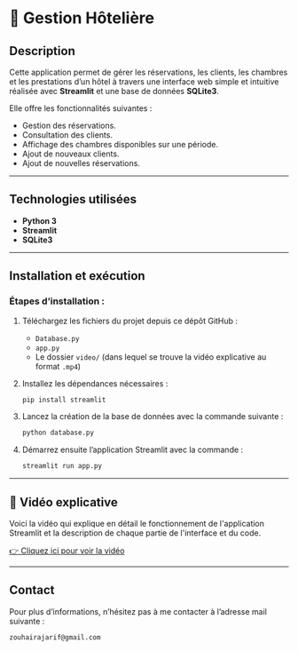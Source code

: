 # 🏨 Gestion Hôtelière

##  Description

Cette application permet de gérer les réservations, les clients, les chambres et les prestations d’un hôtel à travers une interface web simple et intuitive réalisée avec **Streamlit** et une base de données **SQLite3**.

Elle offre les fonctionnalités suivantes :
- Gestion des réservations.
- Consultation des clients.
- Affichage des chambres disponibles sur une période.
- Ajout de nouveaux clients.
- Ajout de nouvelles réservations.

---

##  Technologies utilisées

- **Python 3**
- **Streamlit**
- **SQLite3**

---

## Installation et exécution

###  Étapes d’installation :

1. Téléchargez les fichiers du projet depuis ce dépôt GitHub :
   - `Database.py`
   - `app.py`
   - Le dossier `video/` (dans lequel se trouve la vidéo explicative au format `.mp4`)

2. Installez les dépendances nécessaires :
   ```bash
   pip install streamlit
   
3. Lancez la création de la base de données avec la commande suivante :
   ```bash
   python database.py
   
5. Démarrez ensuite l’application Streamlit avec la commande :
   ```bash
   streamlit run app.py

---

## 🎥 Vidéo explicative
Voici la vidéo qui explique en détail le fonctionnement de l'application Streamlit et la description de chaque partie de l'interface et du code.

[👉 Cliquez ici pour voir la vidéo](lien-de-ta-video)

---

##  Contact
Pour plus d’informations, n’hésitez pas à me contacter à l’adresse mail suivante :

    zouhairajarif@gmail.com

